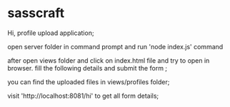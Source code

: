 # sasscraft

Hi, profile upload application;

open server folder in command prompt and run 'node index.js' command

after open views folder and click on index.html file and try to open in browser.
fill the following details and submit the form ;

you can find the uploaded files in views/profiles folder;

visit 'http://localhost:8081/hi' to get all form details;